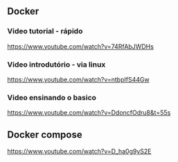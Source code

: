 
## Docker
### Video tutorial - rápido
https://www.youtube.com/watch?v=74RfAbJWDHs

### Video introdutório - via linux
https://www.youtube.com/watch?v=ntbpIfS44Gw

### Video ensinando o basico
https://www.youtube.com/watch?v=DdoncfOdru8&t=55s

## Docker compose
https://www.youtube.com/watch?v=D_ha0g9yS2E
